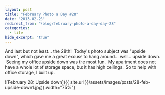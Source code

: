 ```yaml
---
layout: post
title: "February Photo a Day #28"
date: "2013-02-28"
redirect_from: "/blog/february-photo-a-day-day-28"
categories:
  - life
hide_excerpt: "true"
---
```


And last but not least... the 28th!  Today's photo subject was "upside down", which gave me a great excuse to hang around... well... upside down.  Seeing my office upside down was the most fun.  My apartment does not have a whole lot of storage space, but it has high ceilings.  So to help with office storage, I built up.

![February 28: Upside down]({{ site.url }}/assets/images/posts/28-feb-upside-down1.jpg){:width="75%"}
